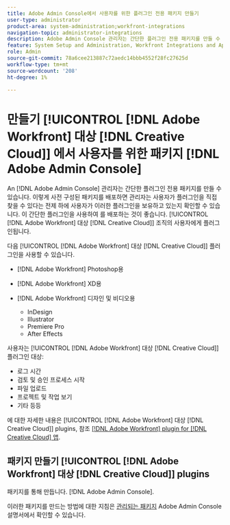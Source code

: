 ```yaml
---
title: Adobe Admin Console에서 사용자를 위한 플러그인 전용 패키지 만들기
user-type: administrator
product-area: system-administration;workfront-integrations
navigation-topic: administrator-integrations
description: Adobe Admin Console 관리자는 간단한 플러그인 전용 패키지를 만들 수 있습니다. 이렇게 사전 구성된 패키지를 배포하면 관리자는 사용자가 플러그인을 직접 찾을 수 있다는 전제 하에 사용자가 이러한 플러그인을 보유하고 있는지 확인할 수 있습니다. 이러한 간단한 플러그인을 사용하여 조직의 사용자에게 Creative Cloud 플러그인용 Adobe Workfront을 배포하는 것이 좋습니다.
feature: System Setup and Administration, Workfront Integrations and Apps
role: Admin
source-git-commit: 78a6cee213887c72aedc14bbb4552f28fc27625d
workflow-type: tm+mt
source-wordcount: '208'
ht-degree: 1%

---
```


# 만들기 [!UICONTROL [!DNL Adobe Workfront] 대상 [!DNL Creative Cloud]] 에서 사용자를 위한 패키지 [!DNL Adobe Admin Console]

An [!DNL Adobe Admin Console] 관리자는 간단한 플러그인 전용 패키지를 만들 수 있습니다. 이렇게 사전 구성된 패키지를 배포하면 관리자는 사용자가 플러그인을 직접 찾을 수 있다는 전제 하에 사용자가 이러한 플러그인을 보유하고 있는지 확인할 수 있습니다. 이 간단한 플러그인을 사용하여 를 배포하는 것이 좋습니다. [!UICONTROL [!DNL Adobe Workfront] 대상 [!DNL Creative Cloud]] 조직의 사용자에게 플러그인됩니다.

다음 [!UICONTROL [!DNL Adobe Workfront] 대상 [!DNL Creative Cloud]] 플러그인을 사용할 수 있습니다.

* [!DNL Adobe Workfront] Photoshop용
* [!DNL Adobe Workfront] XD용
* [!DNL Adobe Workfront] 디자인 및 비디오용

   * InDesign
   * Illustrator
   * Premiere Pro
   * After Effects

사용자는 [!UICONTROL [!DNL Adobe Workfront] 대상 [!DNL Creative Cloud]] 플러그인 대상:

* 로그 시간
* 검토 및 승인 프로세스 시작
* 파일 업로드
* 프로젝트 및 작업 보기
* 기타 등등

에 대한 자세한 내용은 [!UICONTROL [!DNL Adobe Workfront] 대상 [!DNL Creative Cloud]] plugins, 참조 [[!DNL Adobe Workfront] plugin for [!DNL Creative Cloud] 앱](/help/quicksilver/workfront-integrations-and-apps/adobe-workfront-for-creative-cloud/wf-adobe-cc.md).

## 패키지 만들기 [!UICONTROL [!DNL Adobe Workfront] 대상 [!DNL Creative Cloud]] plugins

패키지를 통해 만듭니다. [!DNL Adobe Admin Console].

이러한 패키지를 만드는 방법에 대한 지침은 [관리되는 패키지](https://helpx.adobe.com/enterprise/using/create-nul-packages.html#managed-packages) Adobe Admin Console 설명서에서 확인할 수 있습니다.

